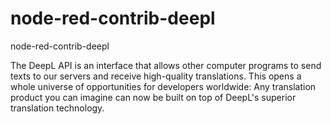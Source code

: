 # node-red-contrib-deepl
node-red-contrib-deepl

The DeepL API is an interface that allows other computer programs to send
texts to our servers and receive high-quality translations. This opens a whole universe
of opportunities for developers worldwide: Any translation product you can imagine can now be
built on top of DeepL's superior translation technology.